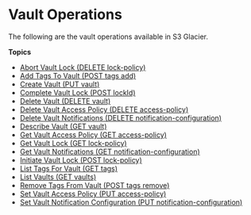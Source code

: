 # Vault Operations<a name="vault-operations"></a>

The following are the vault operations available in S3 Glacier\.

**Topics**
+ [Abort Vault Lock \(DELETE lock\-policy\)](api-AbortVaultLock.md)
+ [Add Tags To Vault \(POST tags add\)](api-AddTagsToVault.md)
+ [Create Vault \(PUT vault\)](api-vault-put.md)
+ [Complete Vault Lock \(POST lockId\)](api-CompleteVaultLock.md)
+ [Delete Vault \(DELETE vault\)](api-vault-delete.md)
+ [Delete Vault Access Policy \(DELETE access\-policy\)](api-DeleteVaultAccessPolicy.md)
+ [Delete Vault Notifications \(DELETE notification\-configuration\)](api-vault-notifications-delete.md)
+ [Describe Vault \(GET vault\)](api-vault-get.md)
+ [Get Vault Access Policy \(GET access\-policy\)](api-GetVaultAccessPolicy.md)
+ [Get Vault Lock \(GET lock\-policy\)](api-GetVaultLock.md)
+ [Get Vault Notifications \(GET notification\-configuration\)](api-vault-notifications-get.md)
+ [Initiate Vault Lock \(POST lock\-policy\)](api-InitiateVaultLock.md)
+ [List Tags For Vault \(GET tags\)](api-ListTagsForVault.md)
+ [List Vaults \(GET vaults\)](api-vaults-get.md)
+ [Remove Tags From Vault \(POST tags remove\)](api-RemoveTagsFromVault.md)
+ [Set Vault Access Policy \(PUT access\-policy\)](api-SetVaultAccessPolicy.md)
+ [Set Vault Notification Configuration \(PUT notification\-configuration\)](api-vault-notifications-put.md)